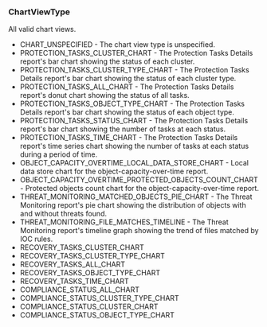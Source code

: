 ### ChartViewType
All valid chart views.

- CHART_UNSPECIFIED - The chart view type is unspecified.
- PROTECTION_TASKS_CLUSTER_CHART - The Protection Tasks Details report's bar chart showing the status of each cluster.
- PROTECTION_TASKS_CLUSTER_TYPE_CHART - The Protection Tasks Details report's bar chart showing the status of each cluster type.
- PROTECTION_TASKS_ALL_CHART - The Protection Tasks Details report's donut chart showing the status of all tasks.
- PROTECTION_TASKS_OBJECT_TYPE_CHART - The Protection Tasks Details report's bar chart showing the status of each object type.
- PROTECTION_TASKS_STATUS_CHART - The Protection Tasks Details report's bar chart showing the number of tasks at each status.
- PROTECTION_TASKS_TIME_CHART - The Protection Tasks Details report's time series chart showing the number of tasks at each status during a period of time.
- OBJECT_CAPACITY_OVERTIME_LOCAL_DATA_STORE_CHART - Local data store chart for the object-capacity-over-time report.
- OBJECT_CAPACITY_OVERTIME_PROTECTED_OBJECTS_COUNT_CHART - Protected objects count chart for the object-capacity-over-time report.
- THREAT_MONITORING_MATCHED_OBJECTS_PIE_CHART - The Threat Monitoring report's pie chart showing the distribution of objects with and without threats found.
- THREAT_MONITORING_FILE_MATCHES_TIMELINE - The Threat Monitoring report's timeline graph showing the trend of files matched by IOC rules.
- RECOVERY_TASKS_CLUSTER_CHART
- RECOVERY_TASKS_CLUSTER_TYPE_CHART
- RECOVERY_TASKS_ALL_CHART
- RECOVERY_TASKS_OBJECT_TYPE_CHART
- RECOVERY_TASKS_TIME_CHART
- COMPLIANCE_STATUS_ALL_CHART
- COMPLIANCE_STATUS_CLUSTER_TYPE_CHART
- COMPLIANCE_STATUS_CLUSTER_CHART
- COMPLIANCE_STATUS_OBJECT_TYPE_CHART
